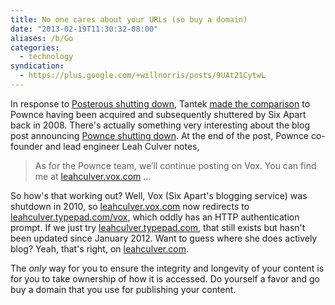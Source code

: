 ```yaml
---
title: No one cares about your URLs (so buy a domain)
date: "2013-02-19T11:30:32-08:00"
aliases: /b/Go
categories:
  - technology
syndication:
  - https://plus.google.com/+willnorris/posts/9UAt21CytwL
---
```


In response to [Posterous shutting down][], Tantek [made the comparison][tantek-comparison] to Pownce having been
acquired and subsequently shuttered by Six Apart back in 2008. There's actually something very interesting about the
blog post announcing [Pownce shutting down][]. At the end of the post, Pownce co-founder and lead engineer Leah Culver
notes,

> As for the Pownce team, we’ll continue posting on Vox. You can find me at [leahculver.vox.com][] ...

So how's that working out? Well, Vox (Six Apart's blogging service) was shutdown in 2010, so [leahculver.vox.com][] now
redirects to [leahculver.typepad.com/vox][], which oddly has an HTTP authentication prompt. If we just try
[leahculver.typepad.com][], that still exists but hasn't been updated since January 2012. Want to guess where she does
actively blog? Yeah, that's right, on [leahculver.com][].

The _only_ way for you to ensure the integrity and longevity of your content is for you to take ownership of how it is
accessed. Do yourself a favor and go buy a domain that you use for publishing your content.

[Posterous shutting down]: https://web.archive.org/web/20130219/http://blog.posterous.com/thanks-from-posterous
[tantek-comparison]: http://tantek.com/2013/046/t1/sixapart-twitter-pownce-posterous-ownyourdata
[Pownce shutting down]: https://web.archive.org/web/20130219/http://blog.pownce.com/2008/12/01/goodbye-pownce-hello-six-apart/
[leahculver.vox.com]: http://leahculver.vox.com/
[leahculver.typepad.com/vox]: http://leahculver.typepad.com/vox
[leahculver.typepad.com]: http://leahculver.typepad.com/
[leahculver.com]: http://leahculver.com/
